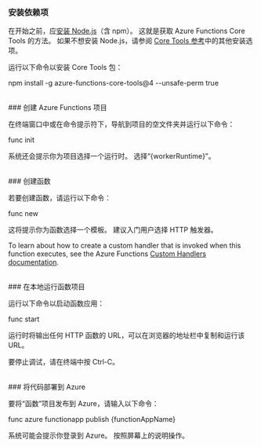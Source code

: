 ### <a name="install-dependencies"></a>安装依赖项

在开始之前，应<a href="https://go.microsoft.com/fwlink/?linkid=2016195" target="_blank">安装 Node.js</a>（含 npm）。 这就是获取 Azure Functions Core Tools 的方法。 如果不想安装 Node.js，请参阅 <a href="https://go.microsoft.com/fwlink/?linkid=2016192" target="_blank">Core Tools 参考</a>中的其他安装选项。

运行以下命令以安装 Core Tools 包：

<MarkdownHighlighter>npm install -g azure-functions-core-tools@4 --unsafe-perm true</MarkdownHighlighter>

<br/>
### <a name="create-an-azure-functions-project"></a>创建 Azure Functions 项目

在终端窗口中或在命令提示符下，导航到项目的空文件夹并运行以下命令：

<MarkdownHighlighter>func init</MarkdownHighlighter>

系统还会提示你为项目选择一个运行时。 选择“{workerRuntime}”。

<br/>
### <a name="create-a-function"></a>创建函数

若要创建函数，请运行以下命令：

<MarkdownHighlighter>func new</MarkdownHighlighter>

这将提示你为函数选择一个模板。 建议入门用户选择 HTTP 触发器。

<StackInstructions customStack={true}>To learn about how to create a custom handler that is invoked when this function executes, see the Azure Functions <a href="https://go.microsoft.com/fwlink/?linkid=2138621" target="_blank">Custom Handlers documentation</a>.</StackInstructions>

<br/>
### <a name="run-your-function-project-locally"></a>在本地运行函数项目

运行以下命令以启动函数应用：

<MarkdownHighlighter>func start</MarkdownHighlighter>

运行时将输出任何 HTTP 函数的 URL，可以在浏览器的地址栏中复制和运行该 URL。

要停止调试，请在终端中按 Ctrl-C。

<br/>
### <a name="deploy-your-code-to-azure"></a>将代码部署到 Azure

要将“函数”项目发布到 Azure，请输入以下命令：

<MarkdownHighlighter>func azure functionapp publish {functionAppName}</MarkdownHighlighter>

系统可能会提示你登录到 Azure。 按照屏幕上的说明操作。
